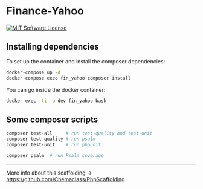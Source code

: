 # Finance-Yahoo

[![MIT Software License](https://img.shields.io/badge/license-MIT-blue.svg?style=flat-square)](LICENSE.md)

## Installing dependencies

To set up the container and install the composer dependencies:

```bash
docker-compose up -d
docker-compose exec fin_yahoo composer install
```

You can go inside the docker container:

```bash
docker exec -ti -u dev fin_yahoo bash
```

## Some composer scripts

```bash
composer test-all     # run test-quality and test-unit
composer test-quality # run psalm
composer test-unit    # run phpunit

composer psalm  # run Psalm coverage
```

----------

More info about this scaffolding -> https://github.com/Chemaclass/PhpScaffolding
